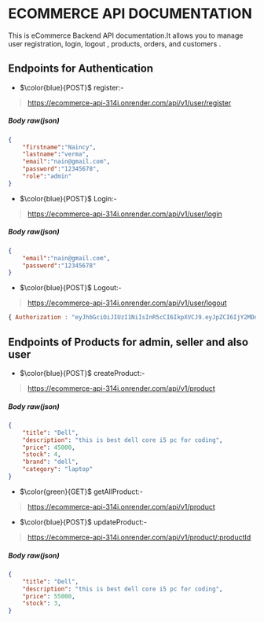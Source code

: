# ECOMMERCE API DOCUMENTATION

This is eCommerce Backend API documentation.It allows you to manage user registration, login, logout , products, orders, and customers .

## Endpoints for Authentication

- $\color{blue}{POST}$ register:-

> https://ecommerce-api-314i.onrender.com/api/v1/user/register

##### Body raw(json)

````JSON
{
    "firstname":"Naincy",
    "lastname":"verma",
    "email":"nain@gmail.com",
    "password":"12345678",
    "role":"admin"
}
````

- $\color{blue}{POST}$ Login:-

> https://ecommerce-api-314i.onrender.com/api/v1/user/login

##### Body raw(json)

````JSON
{
    "email":"nain@gmail.com",
    "password":"12345678"
}
````
- $\color{blue}{POST}$ Logout:-

> https://ecommerce-api-314i.onrender.com/api/v1/user/logout


````javascript Header
{ Authorization : "eyJhbGciOiJIUzI1NiIsInR5cCI6IkpXVCJ9.eyJpZCI6IjY2MDdkZjNiZmQ0MTM1Nzg4OTcyNmZjOCIsIm5hbWUiOiJqb2hhbiIsInJvbGUiOiJhZG1pbiIsImV4cCI6MTcxMTc5NTU0OCwiaWF0IjoxNzExNzkxOTQ4fQ.A07WUEmK2lvPTknrw6VZlAVFBw5pjq0yv9yQZwASdBc"}
````

## Endpoints of Products for admin, seller and also user

- $\color{blue}{POST}$ createProduct:-

> https://ecommerce-api-314i.onrender.com/api/v1/product

##### Body raw(json)

````JSON
{
    "title": "Dell",
    "description": "this is best dell core i5 pc for coding",
    "price": 45000,
    "stock": 4,
    "brand": "dell",
    "category": "laptop"
}
````
- $\color{green}{GET}$ getAllProduct:-

> https://ecommerce-api-314i.onrender.com/api/v1/product

- $\color{blue}{POST}$ updateProduct:-

> https://ecommerce-api-314i.onrender.com/api/v1/product/:productId 

##### Body raw(json)

````JSON
{
    "title": "Dell",
    "description": "this is best dell core i5 pc for coding",
    "price": 55000,
    "stock": 3,
}
````








   

    
